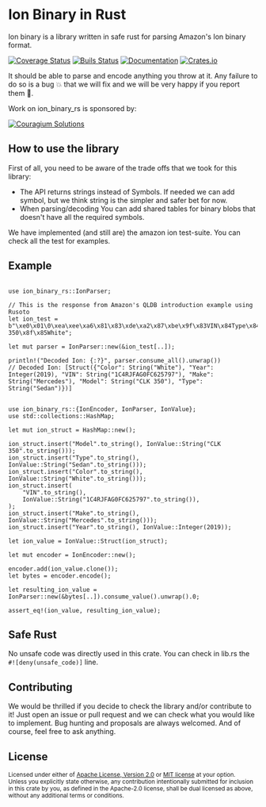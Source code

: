 <!-- cargo-sync-readme start -->

# Ion Binary in Rust

Ion binary is a library written in safe rust for parsing Amazon's Ion binary format.

[![Coverage Status](https://coveralls.io/repos/github/Couragium/ion-binary-rs/badge.svg?branch=master)](https://coveralls.io/github/Couragium/ion-binary-rs?branch=master)
[![Buils Status](https://github.com/Couragium/ion-binary-rs/workflows/Rust/badge.svg)](https://github.com/Couragium/ion-binary-rs/actions)
[![Documentation](https://docs.rs/ion-binary-rs/badge.svg)](https://docs.rs/ion-binary-rs)
[![Crates.io](https://img.shields.io/crates/v/ion-binary-rs)](https://crates.io/crates/ion-binary-rs)

It should be able to parse and encode anything you throw at it. Any failure to do so
is a bug 💥 that we will fix and we will be very happy if you report them 🙌.

Work on ion_binary_rs is sponsored by:

[![Couragium Solutions](https://www.couragium.com/images/mail/couragium-logo-orange.png)](https://couragium.com/en)

## How to use the library

First of all, you need to be aware of the trade offs that we took for this library:

- The API returns strings instead of Symbols. If needed we can add symbol, but we
think string is the simpler and safer bet for now.
- When parsing/decoding You can add shared tables for binary blobs that doesn't have
all the required symbols.

We have implemented (and still are) the amazon ion test-suite. You can check all the
test for examples.

## Example

```rust,no_run

use ion_binary_rs::IonParser;

// This is the response from Amazon's QLDB introduction example using Rusoto
let ion_test = b"\xe0\x01\0\xea\xee\xa6\x81\x83\xde\xa2\x87\xbe\x9f\x83VIN\x84Type\x84Year\x84Make\x85Model\x85Color\xde\xb9\x8a\x8e\x911C4RJFAG0FC625797\x8b\x85Sedan\x8c\"\x07\xe3\x8d\x88Mercedes\x8e\x87CLK 350\x8f\x85White";

let mut parser = IonParser::new(&ion_test[..]);

println!("Decoded Ion: {:?}", parser.consume_all().unwrap())
// Decoded Ion: [Struct({"Color": String("White"), "Year": Integer(2019), "VIN": String("1C4RJFAG0FC625797"), "Make": String("Mercedes"), "Model": String("CLK 350"), "Type": String("Sedan")})]

```

```rust,no_run

use ion_binary_rs::{IonEncoder, IonParser, IonValue};
use std::collections::HashMap;

let mut ion_struct = HashMap::new();

ion_struct.insert("Model".to_string(), IonValue::String("CLK 350".to_string()));
ion_struct.insert("Type".to_string(), IonValue::String("Sedan".to_string()));
ion_struct.insert("Color".to_string(), IonValue::String("White".to_string()));
ion_struct.insert(
    "VIN".to_string(),
    IonValue::String("1C4RJFAG0FC625797".to_string()),
);
ion_struct.insert("Make".to_string(), IonValue::String("Mercedes".to_string()));
ion_struct.insert("Year".to_string(), IonValue::Integer(2019));

let ion_value = IonValue::Struct(ion_struct);

let mut encoder = IonEncoder::new();

encoder.add(ion_value.clone());
let bytes = encoder.encode();

let resulting_ion_value = IonParser::new(&bytes[..]).consume_value().unwrap().0;

assert_eq!(ion_value, resulting_ion_value);
```

## Safe Rust

No unsafe code was directly used in this crate. You can check in lib.rs
the `#![deny(unsafe_code)]` line.

## Contributing

We would be thrilled if you decide to check the library and/or contribute to it!
Just open an issue or pull request and we can check what you would like to implement.
Bug hunting and proposals are always welcomed. And of course, feel free to ask anything.

## License

<sup>
Licensed under either of <a href="LICENSE-APACHE">Apache License, Version
2.0</a> or <a href="LICENSE-MIT">MIT license</a> at your option.
</sup>

<br/>

<sub>
Unless you explicitly state otherwise, any contribution intentionally submitted
for inclusion in this crate by you, as defined in the Apache-2.0 license, shall
be dual licensed as above, without any additional terms or conditions.
</sub>


<!-- cargo-sync-readme end -->
